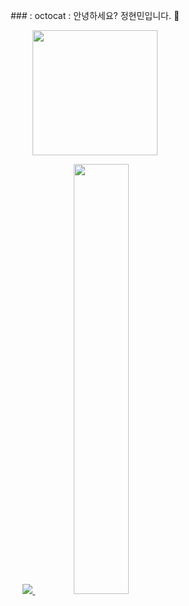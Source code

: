 <p align="center">
  ### : octocat : 안녕하세요? 정현민입니다. 👋
</p>
<p align="center">
<img src="https://avatars.githubusercontent.com/u/148692050?v=4" width="200" height="200"/>
</p>

<p align="center">
  <a href="s">
    <img src="https://github-readme-stats.vercel.app/api/top-langs/?username=dkssud8150&exclude_repo=dkssud8150.github.io&layout=compact&theme=tokyonight" />
  </a>
  
  <a href="s">
    <img src="https://github-readme-stats.vercel.app/api?username=JungHyeonmin&theme=tokyonight&show_icons=true" width="42%" />
  </a>
</p>
